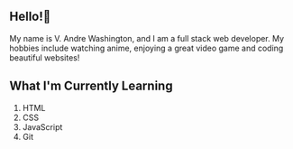 ## Hello!👋

My name is V. Andre Washington, and I am a full stack web developer. My hobbies include watching anime, enjoying a great video game and coding beautiful websites!

## What I'm Currently Learning

1) HTML
2) CSS
3) JavaScript
4) Git
